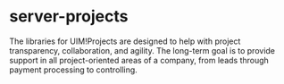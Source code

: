 # server-projects

The libraries for UIM!Projects are 
designed to help with project transparency,
 collaboration, and agility.
 The long-term goal is to provide support in 
all project-oriented areas of a company, 
from leads through payment processing to
 controlling.

